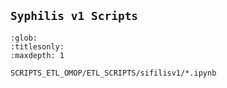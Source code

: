## `Syphilis v1 Scripts `


```{toctree}
:glob:
:titlesonly:
:maxdepth: 1

SCRIPTS_ETL_OMOP/ETL_SCRIPTS/sifilisv1/*.ipynb
